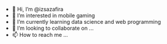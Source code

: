 - 👋 Hi, I’m @izsazafira
- 👀 I’m interested in mobile gaming
- 🌱 I’m currently learning data science and web programming
- 💞️ I’m looking to collaborate on ...
- 📫 How to reach me ...

<!---
izsazafira/izsazafira is a ✨ special ✨ repository because its `README.md` (this file) appears on your GitHub profile.
You can click the Preview link to take a look at your changes.
--->
